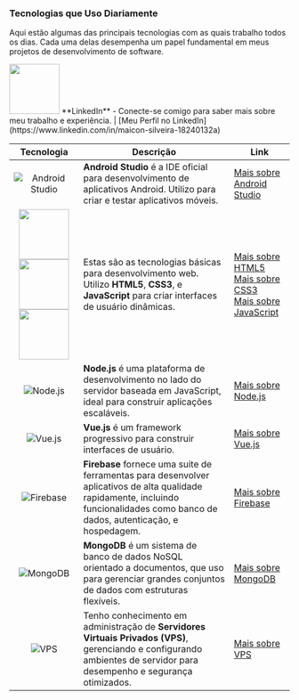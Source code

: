 ### Tecnologias que Uso Diariamente

Aqui estão algumas das principais tecnologias com as quais trabalho todos os dias. Cada uma delas desempenha um papel fundamental em meus projetos de desenvolvimento de software.

<img src="https://cdn.jsdelivr.net/gh/devicons/devicon@latest/icons/linkedin/linkedin-original-wordmark.svg" width="90px" /> 
**LinkedIn** - Conecte-se comigo para saber mais sobre meu trabalho e experiência. | [Meu Perfil no LinkedIn](https://www.linkedin.com/in/maicon-silveira-18240132a)

| Tecnologia | Descrição | Link |
|:----------:|-----------|------|
| ![Android Studio](https://cdn.jsdelivr.net/gh/devicons/devicon@latest/icons/androidstudio/androidstudio-original.svg) | **Android Studio** é a IDE oficial para desenvolvimento de aplicativos Android. Utilizo para criar e testar aplicativos móveis. | [Mais sobre Android Studio](https://developer.android.com/studio) |
| <img src="https://cdn.jsdelivr.net/gh/devicons/devicon@latest/icons/html5/html5-plain-wordmark.svg" width="90px" /> <img src="https://cdn.jsdelivr.net/gh/devicons/devicon@latest/icons/css3/css3-plain-wordmark.svg" width="90px" /> <img src="https://cdn.jsdelivr.net/gh/devicons/devicon@latest/icons/javascript/javascript-plain.svg" width="90px" /> | Estas são as tecnologias básicas para desenvolvimento web. Utilizo **HTML5**, **CSS3**, e **JavaScript** para criar interfaces de usuário dinâmicas. | [Mais sobre HTML5](https://developer.mozilla.org/en-US/docs/Web/Guide/HTML/HTML5)<br>[Mais sobre CSS3](https://developer.mozilla.org/en-US/docs/Web/CSS/CSS3)<br>[Mais sobre JavaScript](https://developer.mozilla.org/en-US/docs/Web/JavaScript) |
| ![Node.js](https://cdn.jsdelivr.net/gh/devicons/devicon@latest/icons/nodejs/nodejs-plain-wordmark.svg) | **Node.js** é uma plataforma de desenvolvimento no lado do servidor baseada em JavaScript, ideal para construir aplicações escaláveis. | [Mais sobre Node.js](https://nodejs.org/en/about/) |
| ![Vue.js](https://cdn.jsdelivr.net/gh/devicons/devicon@latest/icons/vuejs/vuejs-original-wordmark.svg) | **Vue.js** é um framework progressivo para construir interfaces de usuário. | [Mais sobre Vue.js](https://vuejs.org) |
| ![Firebase](https://cdn.jsdelivr.net/gh/devicons/devicon@latest/icons/firebase/firebase-original-wordmark.svg) | **Firebase** fornece uma suite de ferramentas para desenvolver aplicativos de alta qualidade rapidamente, incluindo funcionalidades como banco de dados, autenticação, e hospedagem. | [Mais sobre Firebase](https://firebase.google.com) |
| ![MongoDB](https://cdn.jsdelivr.net/gh/devicons/devicon@latest/icons/mongodb/mongodb-original-wordmark.svg) | **MongoDB** é um sistema de banco de dados NoSQL orientado a documentos, que uso para gerenciar grandes conjuntos de dados com estruturas flexíveis. | [Mais sobre MongoDB](https://www.mongodb.com) |
| ![VPS](https://cdn.jsdelivr.net/gh/devicons/devicon@latest/icons/amazonwebservices/amazonwebservices-plain-wordmark.svg) | Tenho conhecimento em administração de **Servidores Virtuais Privados (VPS)**, gerenciando e configurando ambientes de servidor para desempenho e segurança otimizados. | [Mais sobre VPS](https://aws.amazon.com/pt/ec2/?gclid=CjwKCAjw26KxBhBDEiwAu6KXt8mk0wGQ94jStf8Ch56Ep4bu8OjDmNn1HryOhBLwxsdqwK7O94VwvRoCG0gQAvD_BwE&trk=273714db-4e14-42ba-be75-e3e36c4bc786&sc_channel=ps&ef_id=CjwKCAjw26KxBhBDEiwAu6KXt8mk0wGQ94jStf8Ch56Ep4bu8OjDmNn1HryOhBLwxsdqwK7O94VwvRoCG0gQAvD_BwE:G:s&s_kwcid=AL!4422!3!589890540382!e!!g!!amazon%20web%20services%20ec2!16393914376!135045745338) |
